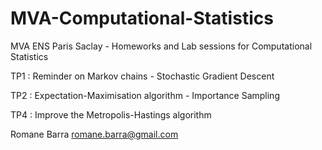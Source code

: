 # MVA-Computational-Statistics

MVA ENS Paris Saclay - Homeworks and Lab sessions for Computational Statistics

TP1 : Reminder on Markov chains - Stochastic Gradient Descent

TP2 : Expectation-Maximisation algorithm - Importance Sampling

TP4 : Improve the Metropolis-Hastings algorithm


Romane Barra romane.barra@gmail.com
